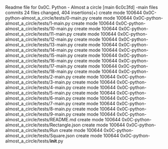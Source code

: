 Readme file for 0x0C. Python - Almost a circle
[main 6c0c3fd] -main files commits
 24 files changed, 404 insertions(+)
 create mode 100644 0x0C-python-almost_a_circle/tests/0-main.py
 create mode 100644 0x0C-python-almost_a_circle/tests/1-main.py
 create mode 100644 0x0C-python-almost_a_circle/tests/10-main.py
 create mode 100644 0x0C-python-almost_a_circle/tests/11-main.py
 create mode 100644 0x0C-python-almost_a_circle/tests/12-main.py
 create mode 100644 0x0C-python-almost_a_circle/tests/13-main.py
 create mode 100644 0x0C-python-almost_a_circle/tests/14-main.py
 create mode 100644 0x0C-python-almost_a_circle/tests/15-main.py
 create mode 100644 0x0C-python-almost_a_circle/tests/16-main.py
 create mode 100644 0x0C-python-almost_a_circle/tests/17-main.py
 create mode 100644 0x0C-python-almost_a_circle/tests/18-main.py
 create mode 100644 0x0C-python-almost_a_circle/tests/2-main.py
 create mode 100644 0x0C-python-almost_a_circle/tests/3-main.py
 create mode 100644 0x0C-python-almost_a_circle/tests/4-main.py
 create mode 100644 0x0C-python-almost_a_circle/tests/5-main.py
 create mode 100644 0x0C-python-almost_a_circle/tests/6-main.py
 create mode 100644 0x0C-python-almost_a_circle/tests/7-main.py
 create mode 100644 0x0C-python-almost_a_circle/tests/8-main.py
 create mode 100644 0x0C-python-almost_a_circle/tests/9-main.py
 create mode 100644 0x0C-python-almost_a_circle/tests/README.md
 create mode 100644 0x0C-python-almost_a_circle/tests/Rectangle.json
 create mode 100644 0x0C-python-almost_a_circle/tests/Run
 create mode 100644 0x0C-python-almost_a_circle/tests/Square.json
 create mode 100644 0x0C-python-almost_a_circle/tests/__init__.py
